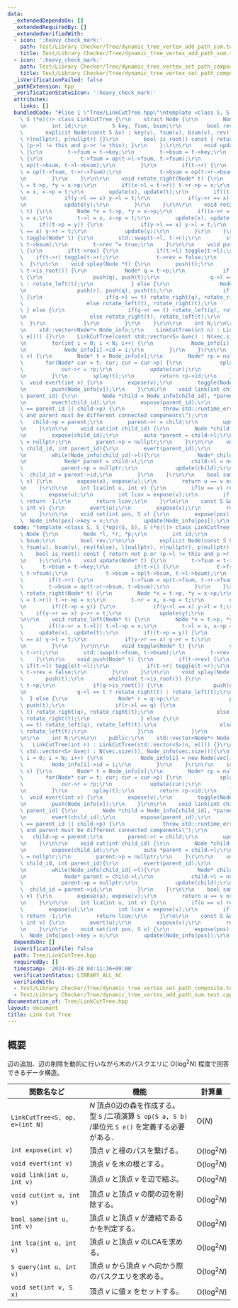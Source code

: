 ```yaml
---
data:
  _extendedDependsOn: []
  _extendedRequiredBy: []
  _extendedVerifiedWith:
  - icon: ':heavy_check_mark:'
    path: Test/Library Checker/Tree/dynamic_tree_vertex_add_path_sum.test.cpp
    title: Test/Library Checker/Tree/dynamic_tree_vertex_add_path_sum.test.cpp
  - icon: ':heavy_check_mark:'
    path: Test/Library Checker/Tree/dynamic_tree_vertex_set_path_composite.test.cpp
    title: Test/Library Checker/Tree/dynamic_tree_vertex_set_path_composite.test.cpp
  _isVerificationFailed: false
  _pathExtension: hpp
  _verificationStatusIcon: ':heavy_check_mark:'
  attributes:
    links: []
  bundledCode: "#line 1 \"Tree/LinkCutTree.hpp\"\ntemplate <class S, S (*op)(S, S),\
    \ S (*e)()> class LinkCutTree {\r\n    struct Node {\r\n        Node *l, *r, *p;\r\
    \n        int id;\r\n        S key, fsum, bsum;\r\n        bool rev;\r\n\r\n \
    \       explicit Node(const S &v) : key(v), fsum(v), bsum(v), rev(false), l(nullptr),\
    \ r(nullptr), p(nullptr) {}\r\n        bool is_root() const { return not p or\
    \ (p->l != this and p->r != this); }\r\n    };\r\n\r\n    void update(Node* t)\
    \ {\r\n        t->fsum = t->key;\r\n        t->bsum = t->key;\r\n        if(t->l)\
    \ {\r\n            t->fsum = op(t->l->fsum, t->fsum);\r\n            t->bsum =\
    \ op(t->bsum, t->l->bsum);\r\n        }\r\n        if(t->r) {\r\n            t->fsum\
    \ = op(t->fsum, t->r->fsum);\r\n            t->bsum = op(t->r->bsum, t->bsum);\r\
    \n        }\r\n    }\r\n\r\n    void rotate_right(Node* t) {\r\n        Node *x\
    \ = t->p, *y = x->p;\r\n        if((x->l = t->r)) t->r->p = x;\r\n        t->r\
    \ = x, x->p = t;\r\n        update(x), update(t);\r\n        if((t->p = y)) {\r\
    \n            if(y->l == x) y->l = t;\r\n            if(y->r == x) y->r = t;\r\
    \n            update(y);\r\n        }\r\n    }\r\n\r\n    void rotate_left(Node*\
    \ t) {\r\n        Node *x = t->p, *y = x->p;\r\n        if((x->r = t->l)) t->l->p\
    \ = x;\r\n        t->l = x, x->p = t;\r\n        update(x), update(t);\r\n   \
    \     if((t->p = y)) {\r\n            if(y->l == x) y->l = t;\r\n            if(y->r\
    \ == x) y->r = t;\r\n            update(y);\r\n        }\r\n    }\r\n\r\n    void\
    \ toggle(Node* t) {\r\n        std::swap(t->l, t->r);\r\n        std::swap(t->fsum,\
    \ t->bsum);\r\n        t->rev ^= true;\r\n    }\r\n\r\n    void push(Node* t)\
    \ {\r\n        if(t->rev) {\r\n            if(t->l) toggle(t->l);\r\n        \
    \    if(t->r) toggle(t->r);\r\n            t->rev = false;\r\n        }\r\n  \
    \  }\r\n\r\n    void splay(Node *t) {\r\n        push(t);\r\n        while(not\
    \ t->is_root()) {\r\n            Node* q = t->p;\r\n            if(q->is_root())\
    \ {\r\n                push(q), push(t);\r\n                q->l == t ? rotate_right(t)\
    \ : rotate_left(t);\r\n            } else {\r\n                Node* r = q->p;\r\
    \n                push(r), push(q), push(t);\r\n                if(r->l == q)\
    \ {\r\n                    if(q->l == t) rotate_right(q), rotate_right(t);\r\n\
    \                    else rotate_left(t), rotate_right(t);\r\n               \
    \ } else {\r\n                    if(q->r == t) rotate_left(q), rotate_left(t);\r\
    \n                    else rotate_right(t), rotate_left(t);\r\n              \
    \  }\r\n            }\r\n        }\r\n    }\r\n\r\n    int N;\r\n\r\n    public:\r\
    \n    std::vector<Node*> Node_info;\r\n    LinkCutTree(int n) : LinkCutTree(std::vector<S>(n,\
    \ e())) {}\r\n    LinkCutTree(const std::vector<S> &vec) : N(vec.size()), Node_info(vec.size()){\r\
    \n        for(int i = 0; i < N; i++) {\r\n            Node_info[i] = new Node(vec[i]);\r\
    \n            Node_info[i]->id = i;\r\n        }\r\n    }\r\n\r\n    int expose(int\
    \ v) {\r\n        Node* t = Node_info[v];\r\n        Node* rp = nullptr;\r\n \
    \       for(Node* cur = t; cur; cur = cur->p) {\r\n            splay(cur);\r\n\
    \            cur->r = rp;\r\n            update(cur);\r\n            rp = cur;\r\
    \n        }\r\n        splay(t);\r\n        return rp->id;\r\n    }\r\n\r\n  \
    \  void evert(int v) {\r\n        expose(v);\r\n        toggle(Node_info[v]);\r\
    \n        push(Node_info[v]);\r\n    }\r\n\r\n    void link(int child_id, int\
    \ parent_id) {\r\n        Node *child = Node_info[child_id], *parent = Node_info[parent_id];\r\
    \n        evert(child_id);\r\n        expose(parent_id);\r\n        if(child_id\
    \ == parent_id || child->p) {\r\n            throw std::runtime_error(\"child\
    \ and parent must be different connected components\");\r\n        }\r\n     \
    \   child->p = parent;\r\n        parent->r = child;\r\n        update(parent);\r\
    \n    }\r\n\r\n    void cut(int child_id) {\r\n        Node *child = Node_info[child_id];\r\
    \n        expose(child_id);\r\n        auto *parent = child->l;\r\n        child->l\
    \ = nullptr;\r\n        parent->p = nullptr;\r\n    }\r\n\r\n    void cut(int\
    \ child_id, int parent_id){\r\n        evert(parent_id);\r\n        expose(child_id);\r\
    \n        while(Node_info[child_id]->l){\r\n            Node* child = Node_info[child_id];\r\
    \n            Node* parent = child->l;\r\n            child->l = nullptr;\r\n\
    \            parent->p = nullptr;\r\n            update(child);\r\n          \
    \  child_id = parent->id;\r\n        }\r\n    }\r\n\r\n    bool same(int u, int\
    \ v) {\r\n        expose(u), expose(v);\r\n        return u == v or Node_info[u]->p;\r\
    \n    }\r\n\r\n    int lca(int u, int v) {\r\n        if(u == v) return u;\r\n\
    \        expose(u);\r\n        int lcav = expose(v);\r\n        if(not Node_info[u]->p)\
    \ return -1;\r\n        return lcav;\r\n    }\r\n\r\n    const S &query(int u,\
    \ int v) {\r\n        evert(u);\r\n        expose(v);\r\n        return Node_info[v]->fsum;\r\
    \n    }\r\n\r\n    void set(int pos, S v) {\r\n        expose(pos);\r\n      \
    \  Node_info[pos]->key = v;\r\n        update(Node_info[pos]);\r\n    }\r\n};\n"
  code: "template <class S, S (*op)(S, S), S (*e)()> class LinkCutTree {\r\n    struct\
    \ Node {\r\n        Node *l, *r, *p;\r\n        int id;\r\n        S key, fsum,\
    \ bsum;\r\n        bool rev;\r\n\r\n        explicit Node(const S &v) : key(v),\
    \ fsum(v), bsum(v), rev(false), l(nullptr), r(nullptr), p(nullptr) {}\r\n    \
    \    bool is_root() const { return not p or (p->l != this and p->r != this); }\r\
    \n    };\r\n\r\n    void update(Node* t) {\r\n        t->fsum = t->key;\r\n  \
    \      t->bsum = t->key;\r\n        if(t->l) {\r\n            t->fsum = op(t->l->fsum,\
    \ t->fsum);\r\n            t->bsum = op(t->bsum, t->l->bsum);\r\n        }\r\n\
    \        if(t->r) {\r\n            t->fsum = op(t->fsum, t->r->fsum);\r\n    \
    \        t->bsum = op(t->r->bsum, t->bsum);\r\n        }\r\n    }\r\n\r\n    void\
    \ rotate_right(Node* t) {\r\n        Node *x = t->p, *y = x->p;\r\n        if((x->l\
    \ = t->r)) t->r->p = x;\r\n        t->r = x, x->p = t;\r\n        update(x), update(t);\r\
    \n        if((t->p = y)) {\r\n            if(y->l == x) y->l = t;\r\n        \
    \    if(y->r == x) y->r = t;\r\n            update(y);\r\n        }\r\n    }\r\
    \n\r\n    void rotate_left(Node* t) {\r\n        Node *x = t->p, *y = x->p;\r\n\
    \        if((x->r = t->l)) t->l->p = x;\r\n        t->l = x, x->p = t;\r\n   \
    \     update(x), update(t);\r\n        if((t->p = y)) {\r\n            if(y->l\
    \ == x) y->l = t;\r\n            if(y->r == x) y->r = t;\r\n            update(y);\r\
    \n        }\r\n    }\r\n\r\n    void toggle(Node* t) {\r\n        std::swap(t->l,\
    \ t->r);\r\n        std::swap(t->fsum, t->bsum);\r\n        t->rev ^= true;\r\n\
    \    }\r\n\r\n    void push(Node* t) {\r\n        if(t->rev) {\r\n           \
    \ if(t->l) toggle(t->l);\r\n            if(t->r) toggle(t->r);\r\n           \
    \ t->rev = false;\r\n        }\r\n    }\r\n\r\n    void splay(Node *t) {\r\n \
    \       push(t);\r\n        while(not t->is_root()) {\r\n            Node* q =\
    \ t->p;\r\n            if(q->is_root()) {\r\n                push(q), push(t);\r\
    \n                q->l == t ? rotate_right(t) : rotate_left(t);\r\n          \
    \  } else {\r\n                Node* r = q->p;\r\n                push(r), push(q),\
    \ push(t);\r\n                if(r->l == q) {\r\n                    if(q->l ==\
    \ t) rotate_right(q), rotate_right(t);\r\n                    else rotate_left(t),\
    \ rotate_right(t);\r\n                } else {\r\n                    if(q->r\
    \ == t) rotate_left(q), rotate_left(t);\r\n                    else rotate_right(t),\
    \ rotate_left(t);\r\n                }\r\n            }\r\n        }\r\n    }\r\
    \n\r\n    int N;\r\n\r\n    public:\r\n    std::vector<Node*> Node_info;\r\n \
    \   LinkCutTree(int n) : LinkCutTree(std::vector<S>(n, e())) {}\r\n    LinkCutTree(const\
    \ std::vector<S> &vec) : N(vec.size()), Node_info(vec.size()){\r\n        for(int\
    \ i = 0; i < N; i++) {\r\n            Node_info[i] = new Node(vec[i]);\r\n   \
    \         Node_info[i]->id = i;\r\n        }\r\n    }\r\n\r\n    int expose(int\
    \ v) {\r\n        Node* t = Node_info[v];\r\n        Node* rp = nullptr;\r\n \
    \       for(Node* cur = t; cur; cur = cur->p) {\r\n            splay(cur);\r\n\
    \            cur->r = rp;\r\n            update(cur);\r\n            rp = cur;\r\
    \n        }\r\n        splay(t);\r\n        return rp->id;\r\n    }\r\n\r\n  \
    \  void evert(int v) {\r\n        expose(v);\r\n        toggle(Node_info[v]);\r\
    \n        push(Node_info[v]);\r\n    }\r\n\r\n    void link(int child_id, int\
    \ parent_id) {\r\n        Node *child = Node_info[child_id], *parent = Node_info[parent_id];\r\
    \n        evert(child_id);\r\n        expose(parent_id);\r\n        if(child_id\
    \ == parent_id || child->p) {\r\n            throw std::runtime_error(\"child\
    \ and parent must be different connected components\");\r\n        }\r\n     \
    \   child->p = parent;\r\n        parent->r = child;\r\n        update(parent);\r\
    \n    }\r\n\r\n    void cut(int child_id) {\r\n        Node *child = Node_info[child_id];\r\
    \n        expose(child_id);\r\n        auto *parent = child->l;\r\n        child->l\
    \ = nullptr;\r\n        parent->p = nullptr;\r\n    }\r\n\r\n    void cut(int\
    \ child_id, int parent_id){\r\n        evert(parent_id);\r\n        expose(child_id);\r\
    \n        while(Node_info[child_id]->l){\r\n            Node* child = Node_info[child_id];\r\
    \n            Node* parent = child->l;\r\n            child->l = nullptr;\r\n\
    \            parent->p = nullptr;\r\n            update(child);\r\n          \
    \  child_id = parent->id;\r\n        }\r\n    }\r\n\r\n    bool same(int u, int\
    \ v) {\r\n        expose(u), expose(v);\r\n        return u == v or Node_info[u]->p;\r\
    \n    }\r\n\r\n    int lca(int u, int v) {\r\n        if(u == v) return u;\r\n\
    \        expose(u);\r\n        int lcav = expose(v);\r\n        if(not Node_info[u]->p)\
    \ return -1;\r\n        return lcav;\r\n    }\r\n\r\n    const S &query(int u,\
    \ int v) {\r\n        evert(u);\r\n        expose(v);\r\n        return Node_info[v]->fsum;\r\
    \n    }\r\n\r\n    void set(int pos, S v) {\r\n        expose(pos);\r\n      \
    \  Node_info[pos]->key = v;\r\n        update(Node_info[pos]);\r\n    }\r\n};"
  dependsOn: []
  isVerificationFile: false
  path: Tree/LinkCutTree.hpp
  requiredBy: []
  timestamp: '2024-05-28 04:11:36+09:00'
  verificationStatus: LIBRARY_ALL_AC
  verifiedWith:
  - Test/Library Checker/Tree/dynamic_tree_vertex_set_path_composite.test.cpp
  - Test/Library Checker/Tree/dynamic_tree_vertex_add_path_sum.test.cpp
documentation_of: Tree/LinkCutTree.hpp
layout: document
title: Link Cut Tree
---
```


## 概要
辺の追加、辺の削除を動的に行いながら木のパスクエリに $\text{O}(\log^{2} N)$ 程度で回答できるデータ構造。<br>

|関数名など|機能|計算量|
|---------|----|-----|
| `LinkCutTree<S, op, e>(int N)` <br>| $N$ 頂点0辺の森を作成する。<br>型 `S` /二項演算 `S op(S a, S b)` /単位元 `S e()` を定義する必要がある．| $\text{O}(N)$ |
|`int expose(int v)`|頂点 $v$ と根のパスを繋げる。| $\text{O}(\log^{2} N)$ |
|`void evert(int v)`|頂点 $v$ を木の根とする。| $\text{O}(\log^{2} N)$ |
|`void link(int u, int v)`|頂点 $u$ と頂点 $v$ を辺で結ぶ。| $\text{O}(\log^{2} N)$ |
|`void cut(int u, int v)`|頂点 $u$ と頂点 $v$ の間の辺を削除する。| $\text{O}(\log^{2} N)$ |
|`bool same(int u, int v)`|頂点 $u$ と頂点 $v$ が連結であるかを判定する。| $\text{O}(\log^{2} N)$ |
|`int lca(int u, int v)`|頂点 $u$ と頂点 $v$ のLCAを求める。| $\text{O}(\log^{2} N)$ |
|`S query(int u, int v)`|頂点 $u$ から頂点 $v$ へ向かう際のパスクエリを求める。| $\text{O}(\log^{2} N)$ |
|`void set(int v, S x)`|頂点 $v$ に値 $x$ をセットする。| $\text{O}(\log^{2} N)$ |